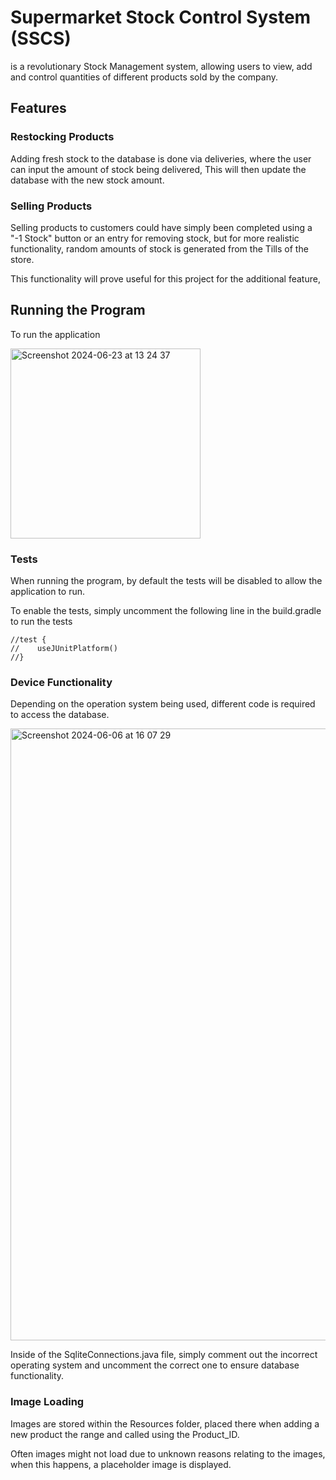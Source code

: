 # Supermarket Stock Control System (SSCS)
is a revolutionary Stock Management system, allowing users to view, add and control quantities of different products sold by the company.

## Features


### Restocking Products
Adding fresh stock to the database is done via deliveries, where the user can input the amount of stock being delivered, This will then update the database with the new stock amount.

### Selling Products
Selling products to customers could have simply been completed using a "-1 Stock" button or an entry for removing stock, but for more realistic functionality, random amounts of stock is generated from the Tills of the store.

This functionality will prove useful for this project for the additional feature, 



## Running the Program

To run the application

<img width="304" alt="Screenshot 2024-06-23 at 13 24 37" src="https://github.com/JumesP/StockControlSystem/assets/118614403/e99f6571-6e3a-4623-b731-361d3d7dec79">



### Tests

When running the program, by default the tests will be disabled to allow the application to run.

To enable the tests, simply uncomment the following line in the build.gradle to run the tests

```
//test {
//    useJUnitPlatform()
//}
```


### Device Functionality

Depending on the operation system being used, different code is required to access the database.

<img width="979" alt="Screenshot 2024-06-06 at 16 07 29" src="https://github.com/JumesP/StockControlSystem/assets/118614403/dea14325-4319-49b6-91b9-3e373a7f81de">

Inside of the SqliteConnections.java file, simply comment out the incorrect operating system and uncomment the correct one to ensure database functionality.

### Image Loading

Images are stored within the Resources folder, placed there when adding a new product the range and called using the Product_ID.

Often images might not load due to unknown reasons relating to the images, when this happens, a placeholder image is displayed.
